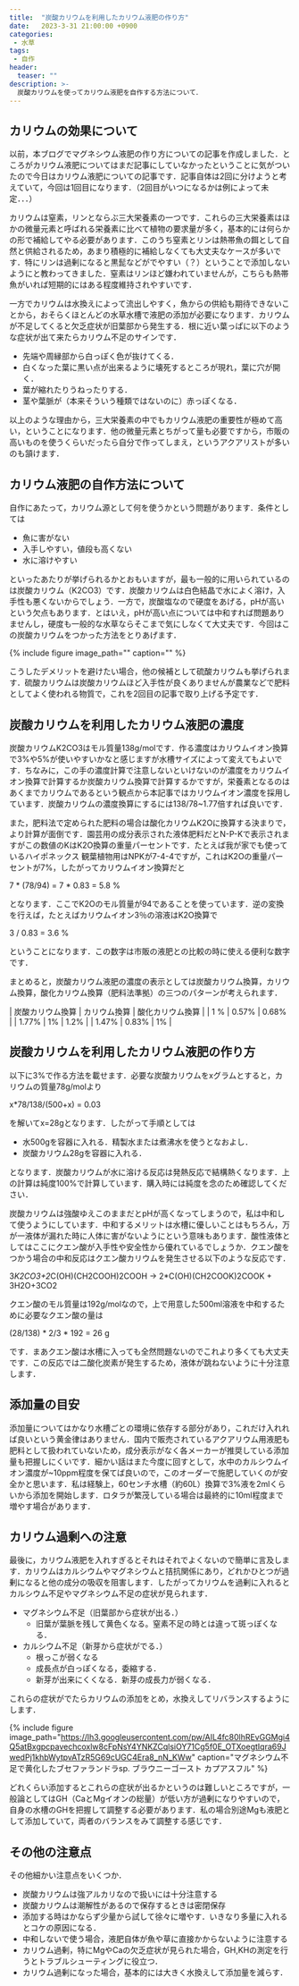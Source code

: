 ```yaml
---
title:  "炭酸カリウムを利用したカリウム液肥の作り方"
date:   2023-3-31 21:00:00 +0900
categories: 
 - 水草
tags:
 - 自作
header:
  teaser: ""
description: >-
  炭酸カリウムを使ってカリウム液肥を自作する方法について．
---
```


## カリウムの効果について

以前，本ブログでマグネシウム液肥の作り方についての記事を作成しました．ところがカリウム液肥についてはまだ記事にしていなかったということに気がついたので今日はカリウム液肥についての記事です．記事自体は2回に分けようと考えていて，今回は1回目になります．（2回目がいつになるかは例によって未定．．．）


カリウムは窒素，リンとならぶ三大栄養素の一つです．これらの三大栄養素はほかの微量元素と呼ばれる栄養素に比べて植物の要求量が多く，基本的には何らかの形で補給してやる必要があります．このうち窒素とリンは熱帯魚の餌として自然と供給されるため，あまり積極的に補給しなくても大丈夫なケースが多いです．特にリンは過剰になると黒髭などがでやすい（？）ということで添加しないようにと教わってきました．窒素はリンほど嫌われていませんが，こちらも熱帯魚がいれば短期的にはある程度維持されやすいです．

一方でカリウムは水換えによって流出しやすく，魚からの供給も期待できないことから，おそらくほとんどの水草水槽で液肥の添加が必要になります．カリウムが不足してくると欠乏症状が旧葉部から発生する．根に近い葉っぱに以下のような症状が出て来たらカリウム不足のサインです．

- 先端や周縁部から白っぽく色が抜けてくる．
- 白くなった葉に黒い点が出来るように壊死するところが現れ，葉に穴が開く．
- 葉が縮れたりうねったりする．
- 茎や葉脈が（本来そういう種類ではないのに）赤っぽくなる．

以上のような理由から，三大栄養素の中でもカリウム液肥の重要性が極めて高い，ということになります．他の微量元素とちがって量も必要ですから，市販の高いものを使うくらいだったら自分で作ってしまえ，というアクアリストが多いのも頷けます．


## カリウム液肥の自作方法について

自作にあたって，カリウム源として何を使うかという問題があります．条件としては

- 魚に害がない
- 入手しやすい，値段も高くない
- 水に溶けやすい

といったあたりが挙げられるかとおもいますが，最も一般的に用いられているのは炭酸カリウム（K2CO3）です．炭酸カリウムは白色結晶で水によく溶け，入手性も悪くないからでしょう．一方で，炭酸塩なので硬度をあげる，pHが高いという欠点もあります．とはいえ，pHが高い点については中和すれば問題ありませんし，硬度も一般的な水草ならそこまで気にしなくて大丈夫です．今回はこの炭酸カリウムをつかった方法をとりあげます．

{% include figure image_path="" caption="" %}

こうしたデメリットを避けたい場合，他の候補として硫酸カリウムも挙げられます．硫酸カリウムは炭酸カリウムほど入手性が良くありませんが農業などで肥料としてよく使われる物質で，これを2回目の記事で取り上げる予定です．

## 炭酸カリウムを利用したカリウム液肥の濃度

炭酸カリウムK2CO3はモル質量138g/molです．作る濃度はカリウムイオン換算で3%や5%が使いやすいかなと感じますが水槽サイズによって変えてもよいです．ちなみに，この手の濃度計算で注意しないといけないのが濃度をカリウムイオン換算で計算するか炭酸カリウム換算で計算するかですが，栄養素となるのはあくまでカリウムであるという観点から本記事ではカリウムイオン濃度を採用しています．炭酸カリウムの濃度換算にするには138/78~1.77倍すれば良いです．

また，肥料法で定められた肥料の場合は酸化カリウムK2Oに換算する決まりで，より計算が面倒です．園芸用の成分表示された液体肥料だとN-P-Kで表示されますがこの数値のKはK2O換算の重量パーセントです．たとえば我が家でも使っているハイポネックス 観葉植物用はNPKが7-4-4ですが，これはK2Oの重量パーセントが7%，したがってカリウムイオン換算だと

7 * (78/94) = 7 * 0.83 = 5.8 %

となります．ここでK2Oのモル質量が94であることを使っています．逆の変換を行えば，たとえばカリウムイオン3％の溶液はK2O換算で

3 / 0.83 = 3.6 %

ということになります．この数字は市販の液肥との比較の時に使える便利な数字です．

まとめると，炭酸カリウム液肥の濃度の表示としては炭酸カリウム換算，カリウム換算，酸化カリウム換算（肥料法準拠）の三つのパターンが考えられます．

| 炭酸カリウム換算 | カリウム換算 | 酸化カリウム換算 |
| 1 %              |     0.57%    |       0.68%      | 
| 1.77%            |     1%       |       1.2%       | 
| 1.47%            |     0.83%    |         1%       | 


## 炭酸カリウムを利用したカリウム液肥の作り方

以下に3%で作る方法を載せます．必要な炭酸カリウムをxグラムとすると，カリウムの質量78g/molより

x*78/138/(500+x) = 0.03

を解いてx=28gとなります．したがって手順としては

- 水500gを容器に入れる．精製水または煮沸水を使うとなおよし．
- 炭酸カリウム28gを容器に入れる．
 
となります．炭酸カリウムが水に溶ける反応は発熱反応で結構熱くなります．上の計算は純度100%で計算しています．購入時には純度を念のため確認してください．

炭酸カリウムは強酸ゆえこのままだとpHが高くなってしまうので，私は中和して使うようにしています．中和するメリットは水槽に優しいことはもちろん，万が一液体が漏れた時に人体に害がないようにという意味もあります．酸性液体としてはここにクエン酸が入手性や安全性から優れているでしょうか．クエン酸をつかう場合の中和反応はクエン酸カリウムを発生させる以下のような反応です．

3*K2CO3+2*C(OH)(CH2COOH)2COOH -> 2*C(OH)(CH2COOK)2COOK + 3H2O+3CO2

クエン酸のモル質量は192g/molなので，上で用意した500ml溶液を中和するために必要なクエン酸の量は

(28/138) * 2/3 * 192 = 26 g

です．まあクエン酸は水槽に入っても全然問題ないのでこれより多くても大丈夫です．この反応では二酸化炭素が発生するため，液体が跳ねないように十分注意します．


## 添加量の目安

添加量についてはかなり水槽ごとの環境に依存する部分があり，これだけ入れれば良いという黄金律はありません．国内で販売されているアクアリウム用液肥も肥料として扱われていないため，成分表示がなく各メーカーが推奨している添加量も把握しにくいです．細かい話はまた今度に回すとして，水中のカルシウムイオン濃度が~10ppm程度を保てば良いので，このオーダーで施肥していくのが安全かと思います．私は経験上，60センチ水槽（約60L）換算で3%液を2mlくらいから添加を開始します．ロタラが繁茂している場合は最終的に10ml程度まで増やす場合があります．


## カリウム過剰への注意

最後に，カリウム液肥を入れすぎるとそれはそれでよくないので簡単に言及します．カリウムはカルシウムやマグネシウムと拮抗関係にあり，どれかひとつが過剰になると他の成分の吸収を阻害します．したがってカリウムを過剰に入れるとカルシウム不足やマグネシウム不足の症状が見られます．

- マグネシウム不足（旧葉部から症状が出る．）
  - 旧葉が葉脈を残して黄色くなる。窒素不足の時とは違って斑っぽくなる．
- カルシウム不足（新芽から症状がでる．）
  - 根っこが弱くなる
  - 成長点が白っぽくなる，委縮する．
  - 新芽が出来にくくなる．新芽の成長力が弱くなる．

これらの症状がでたらカリウムの添加をとめ，水換えしてリバランスするようにします．

{% include figure image_path="https://lh3.googleusercontent.com/pw/AIL4fc80lhREvGGMgi4Q5atBxgpcpavechcoxlw8cFpNsY4YNKZCqlsiOY71Cg5f0E_OTXoegtIqra69JwedPj1khbWytpvATzR5G69cUGC4Era8_nN_KWw" caption="マグネシウム不足で黄化したブセファランドラsp. ブラウニーゴースト カプアスフル" %}

どれくらい添加するとこれらの症状が出るかというのは難しいところですが，一般論としてはGH（CaとMgイオンの総量）が低い方が過剰になりやすいので，自身の水槽のGHを把握して調整する必要があります．私の場合別途Mgも液肥として添加していて，両者のバランスをみて調整する感じです．


## その他の注意点

その他細かい注意点をいくつか．

- 炭酸カリウムは強アルカリなので扱いには十分注意する
- 炭酸カリウムは潮解性があるので保存するときは密閉保存
- 添加する時はかならず少量から試して徐々に増やす．いきなり多量に入れるとコケの原因になる．
- 中和しないで使う場合，液肥自体が魚や草に直接かからないように注意する
- カリウム過剰，特にMgやCaの欠乏症状が見られた場合，GH,KHの測定を行うとトラブルシューティングに役立つ．
- カリウム過剰になった場合，基本的には大きく水換えして添加量を減らす．


